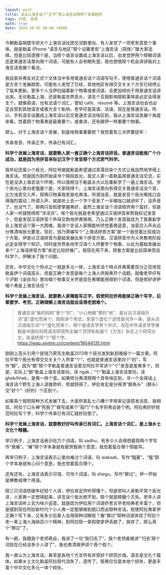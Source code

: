 ```yaml
---
layout: post
title: 谈谈上海言话个“正字”搭上海言话理想个发展趋势
tags: 沪语, 吴语
math: true
date: 2024-10-05 08:00 +0800
---
```


今朝勒盖隔壁华师大个上海言话社团交流群里向，有人发觉了一项老有意思个事体。就是勒盖 iPhone “语言与地区”搿个设置里有“上海言话（简体）”拨大家选择。但是比较遗憾个是，当侬个语言设置成上海言话以后，会发觉伊用个搿眼词语还是普通言话里向用个词语，可能有人会有眼失望。我也想借搿个机会讲讲我对上海言话发展个看法。                                         

我自家并弗反对正式个文体当中多用普通言话个词语写句子，使用普通言话个词语是方言个发展趋势。可能有人发觉了已经，其他地区有得交交关关个方言已经停止了版本更新。更多个人当伊拉碰着新个物事或者词语，会更加倾向于用普通言话讲出来。无论勒盖上海，还是勒盖世界高头，语言个互相影响搿桩事体是必定会得发生个。就像英语，也有法语个词汇，譬如 café，résumé 等。上海言话也会也必定会受到其他语言或者方言个影响，老早仔是英语、法语，现在是普通言话。所以，手机语言设置成上海言话以后交普通言话没啥区别，我从上海言话发展个角度来看，觉着搿个物事弗是最重要个。或者讲，还有跟伊一样重要个物事。                

搿么，对于上海言话个发展，到底啥物事重要呢？我觉着有三点侪要捉牢：              

传承发音，传承正字，传承已有词汇。              

__科学个发展上海言话，就要教人家一套正确个上海言话拼音。普通言话能推广个介成功，就是因为用拼音来标记汉字个发音搿个方式邪气科学。__                      

我年纪还蛮小个辰光，阿拉爷娘就勒盖希望通过耳濡目染个方式让我自然地学得上海言话。但是因为刚开始读书个搿段辰光，我交人家一直勒盖用普通言话交流，实在是没讲上海言话个环境，所以我相当于勒盖长大以后重新学了一遍上海言话。学个辰光心里向老殟塞个是，大家晓得个，上海言话里向有得交关普通言话没个音，比方浊音交入声，搿两只物事我老是吃弗准。所谓浊音，就是发音个辰光喉咙口会得强烈震动；所谓入声，就是听上去一个字个音发了一半喉咙口就闭牢了，没声音了，也没气了。搿两只音假使掌握弗好，虽然上海言话个词语侬侪用个蛮好，但是人家一听就晓得侬“洋泾浜”。埃个辰光我是老希望通过汉语拼音来帮我标记发音个，但是发现汉语拼音个声母交韵母侪弗够用，乃么正确个发音就成为了我重新学会上海言话个第一大困难。我讲个言话人家哪能听侪觉着弗适意，浊音交入声永远分弗清啥辰光要发。现在，钱乃荣编写个“上海话拼音方案”是一个我觉着比较成功个方案，伊是以汉语拼音为基础发展出来个拼音方案。汉语拼音作为义务教育阶段必定会得学个知识，同时是世界各地学汉语个人侪要学个物事，以此为基础发展出来个“上海话拼音方案”肯定比较好推广。我现在用下来，搿套方案是比较简单而且科学个。伊解决了我个问题。                                

还有，中华文化个特点之一就是多元一体，上海言话个特点并弗需要百分之百体现勒盖伊个词语高头，但是正确个发音是每个上海人侪脱弗开个话题。就像老早仔有个沪剧《金丝鸟》里向唱个物事交关侪是现在弗哪能用得到个词语，但是侬好讲伊唱个弗是上海言话伐？                    

__科学个发展上海言话，就要教人家哪能写正字。假使阿拉侪弗能够正确个写字，后辈要学、考究、正确理解上海言话就会显得老困难个。__                            

> 普通言话“我的妈妈”里个“的”，“小心地做”里的“地”，是从古汉语指示词“底”虚化而来个。刚刚讲个用法，吴语个虚化个途径是另外一条，是从古汉语指示词“个”虚化而来个。搿个是语言学界个共识，现在中外语言学学者勒盖中国社科院语言研究所主编个顶顶有权威个《方言》杂志上个研究论文，吴语侪用“个”搿个字。                      
> https://wap.xinmin.cn/content/19044135.html                     

刚刚上高头引用个是钱乃荣先生勒盖2013年个辰光发到新民晚报个一篇文章。阿拉平常个辰光有得交交关关个人侪拿“个”，也就是普通言话里向个“的”，写作“额”，因为“额”搿个字勒盖普通言话里交阿拉平常讲个“个”发音是差弗多个。但是，实际上“额”勒盖上海言话里向，读 ngak；“个”勒盖上海言话里向，读 ghek/hhek，是弗一样个音。如果侬分弗清搿两个音有啥区别，寻一个会得话上海言话个野生上海人读拨侬听，侬就晓得了。伊拉肯定是分得清“额角头”（额头）交“好个”（好的）个区别个。               

如果真个按照搿种方式发展下去，大家侪拿乱七八糟个字用来记录搭发消息，我相信，阿拉个口头禅“死脱了”拨写成某个“茄门”个名字将弗会是个例。阿拉弗好好规范阿拉写个字，科学个传承已有词汇就好拉倒了。                    

__科学个发展上海言话，就要教好好叫传承已有词汇。上海言话个词汇，是上海乡土文化个精髓。__                    

举只例子，上海言话表示吃力个词语，叫 sadhu，有多少人会得想着搿两个字写作“衰瘏”。“瘏”搿个字本身就有疲劳致病个意思，我觉着蛮合理个搿能写。                

再举只例子，上海言话表示心里向难过个词语，叫 waksak，写作“殟塞”。“殟”搿个字本身就有心闷个意思，我也觉着蛮合理个。               

还有还有，上海言话表示可惜、可怜个词语，叫 shegu，写作“罪过”。伊一开始是佛教戒律个用语。                    

搿三只词语侬拨年纪轻个人讲，伊拉肯定侪听得懂个，但是侬叫人家勒平常个辰光讲，人家弗一定想得起来。讲言话个辰光想不到，搿个就是精髓个灭失。老年人讲上海言话听上去为啥介适意，就是因为伊拉用个词语侪老古早老经典老丰富个，但是摆到现在阿拉新时代个小人弗一定能够做到脱口而出搿种言话。假使阿拉弗拿伊正确个写下来，又有多少后辈人会用搿种词眼呢？像“罪过”搿种词语体现了阿拉个老一辈上海人海纳百川个精神，到阿拉搿一辈假使拿伊丢脱了，抛弃了，搿么真个“罪过”了。                      

有一趟，我跟我个老师再会，我讲了一句“我归去了”，我个老师直接讲“‘归去’搿个词现在已经没多少人讲了”，我也弗清爽伊讲个真个假个。                

我一直认为上海言话，甚至是各地个方言侪有非常好个研究价值。语言是文化个载体。如果乡土文化勒盖阿拉搿代消失了，遗传了，搿弗仅仅是本地个损失，更是丰富个中华文化多元一体个损失。                            